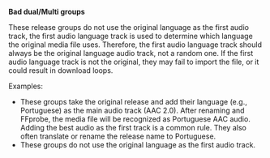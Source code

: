 <!-- markdownlint-disable MD041-->
**Bad dual/Multi groups**<br>

These release groups do not use the original language as the first audio track, the first audio language track is used to determine which language the original media file uses. Therefore, the first audio language track should always be the original language audio track, not a random one. If the first audio language track is not the original, they may fail to import the file, or it could result in download loops.

Examples:

- These groups take the original release and add their language (e.g., Portuguese) as the main audio track (AAC 2.0). After renaming and FFprobe, the media file will be recognized as Portuguese AAC audio. Adding the best audio as the first track is a common rule. They also often translate or rename the release name to Portuguese.
- These groups do not use the original language as the first audio track.
<!-- markdownlint-enable MD041-->
